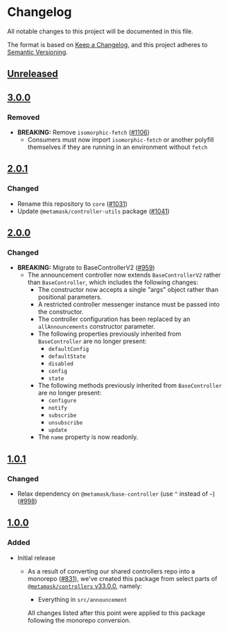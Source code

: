 # Changelog
All notable changes to this project will be documented in this file.

The format is based on [Keep a Changelog](https://keepachangelog.com/en/1.0.0/),
and this project adheres to [Semantic Versioning](https://semver.org/spec/v2.0.0.html).

## [Unreleased]

## [3.0.0]
### Removed
- **BREAKING:** Remove `isomorphic-fetch` ([#1106](https://github.com/MetaMask/controllers/pull/1106))
  - Consumers must now import `isomorphic-fetch` or another polyfill themselves if they are running in an environment without `fetch`

## [2.0.1]
### Changed
- Rename this repository to `core` ([#1031](https://github.com/MetaMask/controllers/pull/1031))
- Update `@metamask/controller-utils` package ([#1041](https://github.com/MetaMask/controllers/pull/1041)) 

## [2.0.0]
### Changed
- **BREAKING:** Migrate to BaseControllerV2 ([#959](https://github.com/MetaMask/controllers/pull/959))
  - The announcement controller now extends `BaseControllerV2` rather than `BaseController`, which includes the following changes:
    - The constructor now accepts a single "args" object rather than positional parameters.
    - A restricted controller messenger instance must be passed into the constructor.
    - The controller configuration has been replaced by an `allAnnouncements` constructor parameter.
    - The following properties previously inherited from `BaseController` are no longer present:
      - `defaultConfig`
      - `defaultState`
      - `disabled`
      - `config`
      - `state`
    - The following methods previously inherited from `BaseController` are no longer present:
      - `configure`
      - `notify`
      - `subscribe`
      - `unsubscribe`
      - `update`
    - The `name` property is now readonly.

## [1.0.1]
### Changed
- Relax dependency on `@metamask/base-controller` (use `^` instead of `~`) ([#998](https://github.com/MetaMask/core/pull/998))

## [1.0.0]
### Added
- Initial release
  - As a result of converting our shared controllers repo into a monorepo ([#831](https://github.com/MetaMask/core/pull/831)), we've created this package from select parts of [`@metamask/controllers` v33.0.0](https://github.com/MetaMask/core/tree/v33.0.0), namely:
    - Everything in `src/announcement`

    All changes listed after this point were applied to this package following the monorepo conversion.

[Unreleased]: https://github.com/MetaMask/core/compare/@metamask/announcement-controller@3.0.0...HEAD
[3.0.0]: https://github.com/MetaMask/core/compare/@metamask/announcement-controller@2.0.1...@metamask/announcement-controller@3.0.0
[2.0.1]: https://github.com/MetaMask/core/compare/@metamask/announcement-controller@2.0.0...@metamask/announcement-controller@2.0.1
[2.0.0]: https://github.com/MetaMask/core/compare/@metamask/announcement-controller@1.0.1...@metamask/announcement-controller@2.0.0
[1.0.1]: https://github.com/MetaMask/core/compare/@metamask/announcement-controller@1.0.0...@metamask/announcement-controller@1.0.1
[1.0.0]: https://github.com/MetaMask/core/releases/tag/@metamask/announcement-controller@1.0.0
